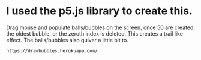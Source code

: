 # I used the p5.js library to create this.

Drag mouse and populate balls/bubbles on the screen, once 50 are created, the oldest bubble, or the zeroth index is        deleted. This creates a trail like effect. The balls/bubbles also quiver a little bit to.

    https://drawbubbles.herokuapp.com/
